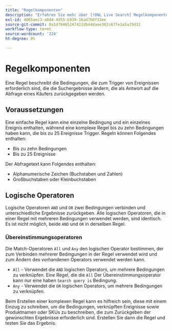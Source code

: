 ```yaml
---
title: "Regelkomponenten"
description: "Erfahren Sie mehr über [!DNL Live Search] Regelkomponenten und -operatoren."
exl-id: 4065aec3-a8d4-4d55-b939-16ad7b0f33ee
source-git-commit: 0a1d70465247422db44daee302c67fe1a5a29d32
workflow-type: tm+mt
source-wordcount: '224'
ht-degree: 0%

---
```


# Regelkomponenten

Eine Regel beschreibt die Bedingungen, die zum Trigger von Ereignissen erforderlich sind, die die Suchergebnisse ändern, die als Antwort auf die Abfrage eines Käufers zurückgegeben werden.

## Voraussetzungen

Eine einfache Regel kann eine einzelne Bedingung und ein einzelnes Ereignis enthalten, während eine komplexe Regel bis zu zehn Bedingungen haben kann, die bis zu 25 Ereignisse Trigger.
Regeln können Folgendes enthalten:

* Bis zu zehn Bedingungen
* Bis zu 25 Ereignisse

Der Abfragetext kann Folgendes enthalten:

* Alphanumerische Zeichen (Buchstaben und Zahlen)
* Großbuchstaben oder Kleinbuchstaben

## Logische Operatoren

Logische Operatoren `AND` und `OR` zwei Bedingungen verbinden und unterschiedliche Ergebnisse zurückgeben. Alle logischen Operatoren, die in einer Regel mit mehreren Bedingungen verwendet werden, sind identisch. Es ist nicht möglich, beide `AND` und `OR` in derselben Regel.

### Übereinstimmungsoperatoren

Die Match-Operatoren `All` und `Any` den logischen Operator bestimmen, der zum Verbinden mehrerer Bedingungen in der Regel verwendet wird und zum Ändern des vorhandenen Operators verwendet werden kann.

* `All` - Verwendet die `AND` logischen Operators, um mehrere Bedingungen zu verknüpfen. Eine Regel, die die `All` Der Übereinstimmungsoperator kann nur eine haben `Search query is` Bedingung.
* `Any` - Verwendet die `OR` logischen Operators, um mehrere Bedingungen zu verknüpfen.

Beim Erstellen einer komplexen Regel kann es hilfreich sein, diese mit einem Einzug zu schreiben, um die Bedingungen, verknüpften Ereignisse sowie Produktnamen oder SKUs zu beschreiben, die zum Zurückgeben der gewünschten Ergebnisse erforderlich sind. Erstellen Sie dann die Regel und testen Sie das Ergebnis.

